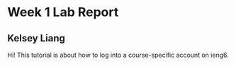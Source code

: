 # Week 1 Lab Report
## Kelsey Liang

Hi! This tutorial is about how to log into a course-specific account on ieng6.
